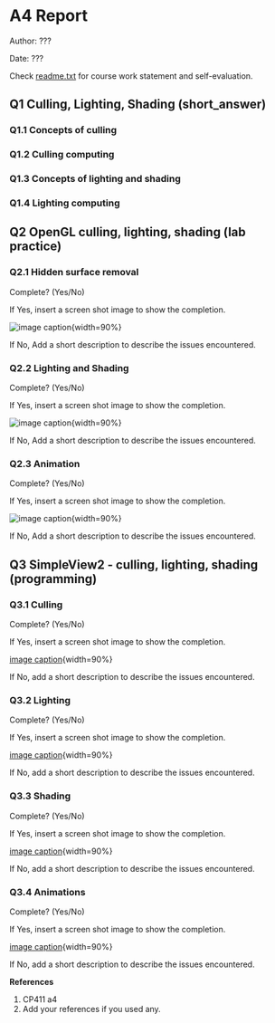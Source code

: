 # A4 Report

Author: ??? 

Date: ??? 

Check [readme.txt](readme.txt) for course work statement and self-evaluation. 
  
## Q1 Culling, Lighting, Shading (short_answer)


### Q1.1 Concepts of culling
### Q1.2 Culling computing
### Q1.3 Concepts of lighting and shading
### Q1.4 Lighting computing

## Q2 OpenGL culling, lighting, shading (lab practice)


### Q2.1 Hidden surface removal 
Complete? (Yes/No) 

If Yes, insert a screen shot image to show the completion.

![image caption](images/demo.png){width=90%}

If No,  Add a short description to describe the issues encountered.

### Q2.2 Lighting and Shading 
Complete? (Yes/No) 

If Yes, insert a screen shot image to show the completion.

![image caption](images/demo.png){width=90%}

If No,  Add a short description to describe the issues encountered.

### Q2.3 Animation 
Complete? (Yes/No) 

If Yes, insert a screen shot image to show the completion.

![image caption](images/demo.png){width=90%}

If No,  Add a short description to describe the issues encountered.


## Q3 SimpleView2 - culling, lighting, shading (programming)


### Q3.1 Culling 

Complete? (Yes/No) 

If Yes, insert a screen shot image to show the completion.

[image caption](images/demo.png){width=90%}

If No, add a short description to describe the issues encountered.


### Q3.2 Lighting 

Complete? (Yes/No) 

If Yes, insert a screen shot image to show the completion.

[image caption](images/demo.png){width=90%}

If No, add a short description to describe the issues encountered.


### Q3.3 Shading 

Complete? (Yes/No) 

If Yes, insert a screen shot image to show the completion.

[image caption](images/demo.png){width=90%}

If No, add a short description to describe the issues encountered.


### Q3.4 Animations 

Complete? (Yes/No) 

If Yes, insert a screen shot image to show the completion.

[image caption](images/demo.png){width=90%}

If No, add a short description to describe the issues encountered.




**References**

1. CP411 a4
2. Add your references if you used any. 
